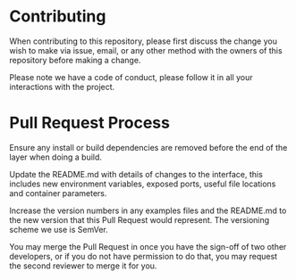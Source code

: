 <h1>Contributing</h1>
<p>When contributing to this repository, please first discuss the change you wish to make via issue, email, or any other method with the owners of this repository before making a change.</p>

<p>Please note we have a code of conduct, please follow it in all your interactions with the project.</p>

<h1>Pull Request Process</h1>
<p>Ensure any install or build dependencies are removed before the end of the layer when doing a build.
<p>Update the README.md with details of changes to the interface, this includes new environment variables, exposed ports, useful file locations and container parameters.</p>
<p>Increase the version numbers in any examples files and the README.md to the new version that this Pull Request would represent. The versioning scheme we use is SemVer.</p>
<p>You may merge the Pull Request in once you have the sign-off of two other developers, or if you do not have permission to do that, you may request the second reviewer to merge it for you.</p>
